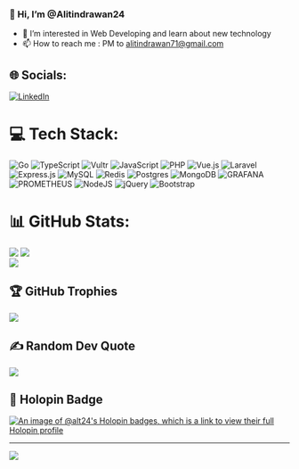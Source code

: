 ### 👋 Hi, I’m @Alitindrawan24
- 👀 I’m interested in Web Developing and learn about new technology
- 📫 How to reach me : PM to alitindrawan71@gmail.com


## 🌐 Socials:
[![LinkedIn](https://img.shields.io/badge/LinkedIn-%230077B5.svg?logo=linkedin&logoColor=white)](https://linkedin.com/in/alitindrawan24) 

# 💻 Tech Stack:
![Go](https://img.shields.io/badge/go-%2300ADD8.svg?style=for-the-badge&logo=go&logoColor=white) ![TypeScript](https://img.shields.io/badge/typescript-%23007ACC.svg?style=for-the-badge&logo=typescript&logoColor=white) ![Vultr](https://img.shields.io/badge/Vultr-007BFC.svg?style=for-the-badge&logo=vultr) ![JavaScript](https://img.shields.io/badge/javascript-%23323330.svg?style=for-the-badge&logo=javascript&logoColor=%23F7DF1E) ![PHP](https://img.shields.io/badge/php-%23777BB4.svg?style=for-the-badge&logo=php&logoColor=white) ![Vue.js](https://img.shields.io/badge/vue.js-%2335495e.svg?style=for-the-badge&logo=vuedotjs&logoColor=%234FC08D) ![Laravel](https://img.shields.io/badge/laravel-%23FF2D20.svg?style=for-the-badge&logo=laravel&logoColor=white) ![Express.js](https://img.shields.io/badge/express.js-%23404d59.svg?style=for-the-badge&logo=express&logoColor=%2361DAFB) ![MySQL](https://img.shields.io/badge/mysql-%2300000f.svg?style=for-the-badge&logo=mysql&logoColor=white) ![Redis](https://img.shields.io/badge/redis-%23DD0031.svg?style=for-the-badge&logo=redis&logoColor=white) ![Postgres](https://img.shields.io/badge/postgres-%23316192.svg?style=for-the-badge&logo=postgresql&logoColor=white) ![MongoDB](https://img.shields.io/badge/MongoDB-%234ea94b.svg?style=for-the-badge&logo=mongodb&logoColor=white) ![GRAFANA](https://img.shields.io/badge/grafana-F46800.svg?style=for-the-badge&logo=grafana&logoColor=white&color=%23F46800) ![PROMETHEUS](https://img.shields.io/badge/prometheus-E6522C.svg?style=for-the-badge&logo=prometheus&logoColor=white&color=%23E6522C) ![NodeJS](https://img.shields.io/badge/node.js-6DA55F?style=for-the-badge&logo=node.js&logoColor=white) ![jQuery](https://img.shields.io/badge/jquery-%230769AD.svg?style=for-the-badge&logo=jquery&logoColor=white) ![Bootstrap](https://img.shields.io/badge/bootstrap-%238511FA.svg?style=for-the-badge&logo=bootstrap&logoColor=white)
# 📊 GitHub Stats:
![](https://github-readme-stats.vercel.app/api?username=alitindrawan24&theme=dark&hide_border=false&include_all_commits=true&count_private=true)
![](https://github-readme-streak-stats.herokuapp.com/?user=alitindrawan24&theme=dark&hide_border=false)<br/>
![](https://github-readme-stats.vercel.app/api/top-langs/?username=alitindrawan24&theme=dark&hide_border=false&include_all_commits=true&count_private=true&layout=compact&langs_count=10&hide=html,less,tsql,cmake,css,ejs,hack,blade)

## 🏆 GitHub Trophies
![](https://github-profile-trophy.vercel.app/?username=alitindrawan24&theme=radical&no-frame=false&no-bg=true&margin-w=4)

## ✍️ Random Dev Quote
![](https://quotes-github-readme.vercel.app/api?type=horizontal&theme=radical)

## 🏅 Holopin Badge
[![An image of @alt24's Holopin badges, which is a link to view their full Holopin profile](https://holopin.me/alt24)](https://holopin.io/@alt24)

---
[![](https://visitcount.itsvg.in/api?id=alitindrawan24&icon=2&color=1)](https://visitcount.itsvg.in)

